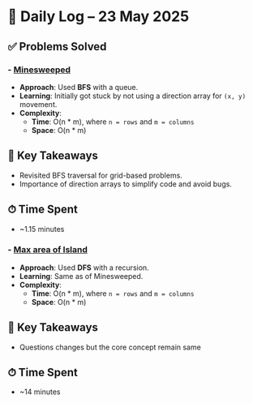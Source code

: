 # 📅 Daily Log – 23 May 2025

## ✅ Problems Solved

### - [Minesweeped](../../Topic-wise/Graph/Minesweeped.cpp)
- **Approach**: Used **BFS** with a queue.
- **Learning**: Initially got stuck by not using a direction array for `(x, y)` movement.
- **Complexity**:
  - **Time**: O(n * m), where `n = rows` and `m = columns`
  - **Space**: O(n * m)

## 🧠 Key Takeaways
- Revisited BFS traversal for grid-based problems.
- Importance of direction arrays to simplify code and avoid bugs.

## ⏱ Time Spent
- ~1.15 minutes

### - [Max area of Island](../../Topic-wise/Graph/Max-Area-of-island.cpp)
- **Approach**: Used **DFS** with a recursion.
- **Learning**: Same as of Minesweeped.
- **Complexity**:
  - **Time**: O(n * m), where `n = rows` and `m = columns`
  - **Space**: O(n * m)

## 🧠 Key Takeaways
- Questions changes but the core concept remain same

## ⏱ Time Spent
- ~14 minutes
